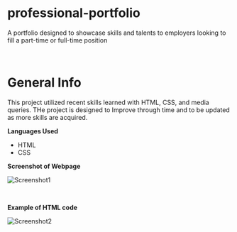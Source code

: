 # professional-portfolio
A portfolio designed to showcase skills and talents to employers looking to fill a part-time or full-time position


<br/>




# General Info

This project utilized recent skills learned with HTML, CSS, and media queries.  THe project is designed to Improve through time and to be updated as more skills are acquired.

__Languages Used__

* HTML
* CSS


__Screenshot of Webpage__

![Screenshot1](https://github.com/wberry86/professional-portfolio/images/portfolio-capture.png)




<br/>

__Example of HTML code__

![Screenshot2](https://github.com/wberry86/professional-portfolio/images/portfolio-code-capture.png)
